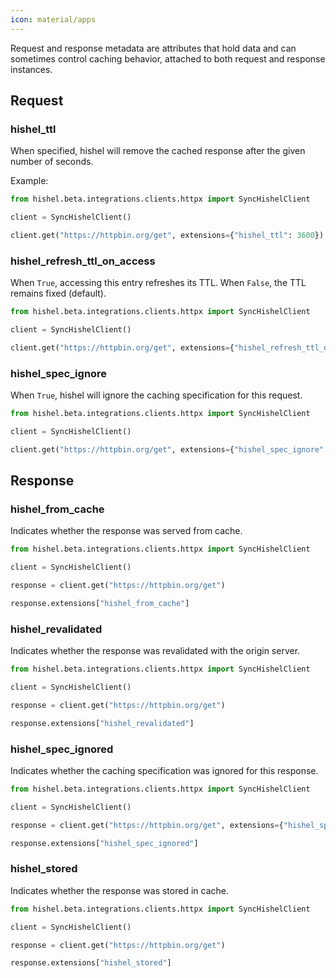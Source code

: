 ```yaml
---
icon: material/apps
---
```


Request and response metadata are attributes that hold data and can sometimes control caching behavior, attached to both request and response instances.

## Request

### hishel_ttl

When specified, hishel will remove the cached response after the given number of seconds.

Example:

```python
from hishel.beta.integrations.clients.httpx import SyncHishelClient

client = SyncHishelClient()

client.get("https://httpbin.org/get", extensions={"hishel_ttl": 3600})
```

### hishel_refresh_ttl_on_access

When `True`, accessing this entry refreshes its TTL. When `False`, the TTL remains fixed (default).

```python
from hishel.beta.integrations.clients.httpx import SyncHishelClient

client = SyncHishelClient()

client.get("https://httpbin.org/get", extensions={"hishel_refresh_ttl_on_access": True})
```

### hishel_spec_ignore

When `True`, hishel will ignore the caching specification for this request.

```python
from hishel.beta.integrations.clients.httpx import SyncHishelClient

client = SyncHishelClient()

client.get("https://httpbin.org/get", extensions={"hishel_spec_ignore": True})
```

## Response

### hishel_from_cache

Indicates whether the response was served from cache.

```python
from hishel.beta.integrations.clients.httpx import SyncHishelClient

client = SyncHishelClient()

response = client.get("https://httpbin.org/get")

response.extensions["hishel_from_cache"]
```

### hishel_revalidated

Indicates whether the response was revalidated with the origin server.

```python
from hishel.beta.integrations.clients.httpx import SyncHishelClient

client = SyncHishelClient()

response = client.get("https://httpbin.org/get")

response.extensions["hishel_revalidated"]
```

### hishel_spec_ignored

Indicates whether the caching specification was ignored for this response.

```python
from hishel.beta.integrations.clients.httpx import SyncHishelClient

client = SyncHishelClient()

response = client.get("https://httpbin.org/get", extensions={"hishel_spec_ignore": True})

response.extensions["hishel_spec_ignored"]
```

### hishel_stored

Indicates whether the response was stored in cache.

```python
from hishel.beta.integrations.clients.httpx import SyncHishelClient

client = SyncHishelClient()

response = client.get("https://httpbin.org/get")

response.extensions["hishel_stored"]
```
